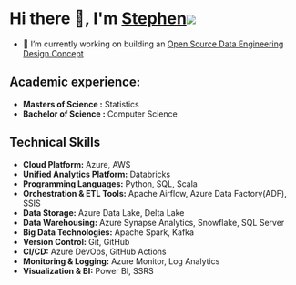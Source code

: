 # Hi there 👋, I'm [Stephen](https://github.com/Stephen-Data-Engineer-Public/Stephen-Data-Engineer-Public)![](https://via.placeholder.com/15/008000/000000?text=+) 
- 🔭 I’m currently working on building an [Open Source Data Engineering Design Concept](https://github.com/RESGAD-TECH-UK)
## Academic experience:
- **Masters of Science :** Statistics
- **Bachelor of Science :** Computer Science
## Technical Skills
- **Cloud Platform:** Azure, AWS
- **Unified Analytics Platform:** Databricks
- **Programming Languages:** Python, SQL, Scala
- **Orchestration & ETL Tools:** Apache Airflow, Azure Data Factory(ADF), SSIS
- **Data Storage:** Azure Data Lake, Delta Lake
- **Data Warehousing:** Azure Synapse Analytics, Snowflake, SQL Server
- **Big Data Technologies:** Apache Spark, Kafka
- **Version Control:** Git, GitHub
- **CI/CD:** Azure DevOps, GitHub Actions
- **Monitoring & Logging:** Azure Monitor, Log Analytics
- **Visualization & BI:** Power BI, SSRS

<!--
**Stephen-Data-Engineer-Public/Stephen-Data-Engineer-Public** is a ✨ _special_ ✨ repository because its `README.md` (this file) appears on your GitHub profile.

Here are some ideas to get you started:

- 🔭 I’m currently working on ...
- 🌱 I’m currently learning ...
- 👯 I’m looking to collaborate on ...
- 🤔 I’m looking for help with ...
- 💬 Ask me about ...
- 📫 How to reach me: ...
- 😄 Pronouns: ...
- ⚡ Fun fact: ...
-->
